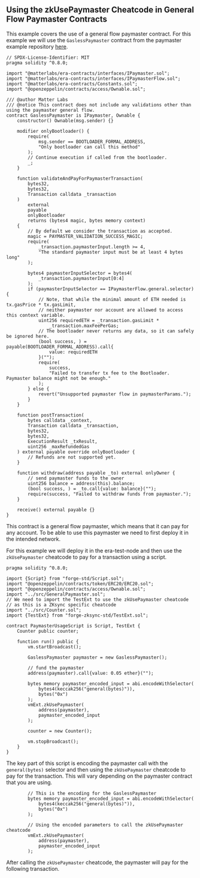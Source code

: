 ## Using the zkUsePaymaster Cheatcode in General Flow Paymaster Contracts

This example covers the use of a general flow paymaster contract. 
For this example we will use the `GaslessPaymaster` contract from the paymaster example repository [here](https://github.com/matter-labs/paymaster-examples).


```solidity
// SPDX-License-Identifier: MIT
pragma solidity ^0.8.0;

import "@matterlabs/era-contracts/interfaces/IPaymaster.sol";
import "@matterlabs/era-contracts/interfaces/IPaymasterFlow.sol";
import "@matterlabs/era-contracts/Constants.sol";
import "@openzeppelin/contracts/access/Ownable.sol";

/// @author Matter Labs
/// @notice This contract does not include any validations other than using the paymaster general flow.
contract GaslessPaymaster is IPaymaster, Ownable {
    constructor() Ownable(msg.sender) {}

    modifier onlyBootloader() {
        require(
            msg.sender == BOOTLOADER_FORMAL_ADDRESS,
            "Only bootloader can call this method"
        );
        // Continue execution if called from the bootloader.
        _;
    }

    function validateAndPayForPaymasterTransaction(
        bytes32,
        bytes32,
        Transaction calldata _transaction
    )
        external
        payable
        onlyBootloader
        returns (bytes4 magic, bytes memory context)
    {
        // By default we consider the transaction as accepted.
        magic = PAYMASTER_VALIDATION_SUCCESS_MAGIC;
        require(
            _transaction.paymasterInput.length >= 4,
            "The standard paymaster input must be at least 4 bytes long"
        );

        bytes4 paymasterInputSelector = bytes4(
            _transaction.paymasterInput[0:4]
        );
        if (paymasterInputSelector == IPaymasterFlow.general.selector) {
            // Note, that while the minimal amount of ETH needed is tx.gasPrice * tx.gasLimit,
            // neither paymaster nor account are allowed to access this context variable.
            uint256 requiredETH = _transaction.gasLimit *
                _transaction.maxFeePerGas;
            // The bootloader never returns any data, so it can safely be ignored here.
            (bool success, ) = payable(BOOTLOADER_FORMAL_ADDRESS).call{
                value: requiredETH
            }("");
            require(
                success,
                "Failed to transfer tx fee to the Bootloader. Paymaster balance might not be enough."
            );
        } else {
            revert("Unsupported paymaster flow in paymasterParams.");
        }
    }

    function postTransaction(
        bytes calldata _context,
        Transaction calldata _transaction,
        bytes32,
        bytes32,
        ExecutionResult _txResult,
        uint256 _maxRefundedGas
    ) external payable override onlyBootloader {
        // Refunds are not supported yet.
    }

    function withdraw(address payable _to) external onlyOwner {
        // send paymaster funds to the owner
        uint256 balance = address(this).balance;
        (bool success, ) = _to.call{value: balance}("");
        require(success, "Failed to withdraw funds from paymaster.");
    }

    receive() external payable {}
}
```

This contract is a general flow paymaster, which means that it can pay for any account. To be able to use this paymaster we need to first deploy it in the intended network.

For this example we will deploy it in the era-test-node and then use the `zkUsePaymaster` cheatcode to pay for a transaction using a script.

```solidity
pragma solidity ^0.8.0;

import {Script} from "forge-std/Script.sol";
import "@openzeppelin/contracts/token/ERC20/ERC20.sol";
import "@openzeppelin/contracts/access/Ownable.sol";
import "../src/GeneralPaymaster.sol";
// We need to import the TestExt to use the zkUsePaymaster cheatcode
// as this is a ZKsync specific cheatcode
import "../src/Counter.sol";
import {TestExt} from "forge-zksync-std/TestExt.sol";

contract PaymasterUsageScript is Script, TestExt {
    Counter public counter;

    function run() public {
        vm.startBroadcast();

        GaslessPaymaster paymaster = new GaslessPaymaster();

        // fund the paymaster
        address(paymaster).call{value: 0.05 ether}("");

        bytes memory paymaster_encoded_input = abi.encodeWithSelector(
            bytes4(keccak256("general(bytes)")),
            bytes("0x")
        );
        vmExt.zkUsePaymaster(
            address(paymaster),
            paymaster_encoded_input
        );

        counter = new Counter();

        vm.stopBroadcast();
    }
}
```

The key part of this script is encoding the paymaster call with the `general(bytes)` selector and then using the `zkUsePaymaster` cheatcode to pay for the transaction. This will vary depending on the paymaster contract that you are using.

```solidity
        // This is the encoding for the GaslessPaymaster
        bytes memory paymaster_encoded_input = abi.encodeWithSelector(
            bytes4(keccak256("general(bytes)")),
            bytes("0x")
        );

        // Using the encoded parameters to call the zkUsePaymaster cheatcode
        vmExt.zkUsePaymaster(
            address(paymaster),
            paymaster_encoded_input
        );
```
After calling the `zkUsePaymaster` cheatcode, the paymaster will pay for the following transaction.


